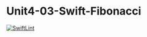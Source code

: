 # Unit4-03-Swift-Fibonacci
[![SwiftLint](https://github.com/ICS4U-Programming-NoahS/Unit4-03-Swift-Fibonacci/workflows/SwiftLint/badge.svg)](https://github.com/ICS4U-Programming-NoahS/Unit4-03-Swift-Fibonacci/actions)
